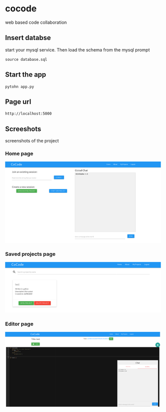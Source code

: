 # cocode
web based code collaboration

## Insert databse
start your mysql service. Then load the schema from the mysql prompt
```
source database.sql
```

## Start the app
```
pytohn app.py
```

## Page url
```
http://localhost:5000
```

## Screeshots
screenshots of the project

### Home page
![Home Page](screenshots/home.png?raw=true "Home Page")

### Saved projects page
![Project page](screenshots/projects.png?raw=true "Project Page")

### Editor page 
![Editor page](screenshots/editor.png?raw=true "Editor Page")


